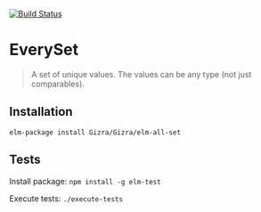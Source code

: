 [![Build Status](https://travis-ci.org/Gizra/Gizra/elm-all-set.svg?branch=master)](https://travis-ci.org/Gizra/Gizra/elm-all-set)

EverySet
========

> A set of unique values. The values can be any type (not just comparables).


## Installation

`elm-package install Gizra/Gizra/elm-all-set`

## Tests

Install package: `npm install -g elm-test`

Execute tests: `./execute-tests`
